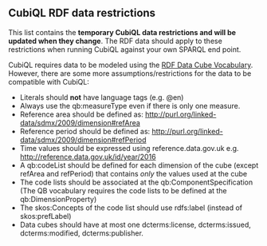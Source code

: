 ## CubiQL RDF data restrictions 

This list contains the **temporary CubiQL data restrictions and will be updated when they change**. The RDF data should apply to these restrictions when running CubiQL against your own SPARQL end point.

CubiQL requires data to be modeled using the [RDF Data Cube Vocabulary](https://www.w3.org/TR/vocab-data-cube/). However, there are some more assumptions/restrictions for the data to be compatible with CubiQL:

- Literals should **not** have language tags (e.g. @en)
- Always use the qb:measureType even if there is only one measure.
- Reference area should be defined as: http://purl.org/linked-data/sdmx/2009/dimension#refArea
- Reference period should be defined as: http://purl.org/linked-data/sdmx/2009/dimension#refPeriod
- Time values should be expressed using reference.data.gov.uk e.g. http://reference.data.gov.uk/id/year/2016
- A qb:codeList should be defined for each dimension of the cube (except refArea and refPeriod) that contains *only* the values used at the cube 
- The code lists should be associated at the qb:ComponentSpecification (The QB vocabulary requires the code lists to be defined at the qb:DimensionProperty)
- The skos:Concepts of the code list should use rdfs:label (instead of skos:prefLabel)
- Data cubes should have at most one dcterms:license, dcterms:issued, dcterms:modified,  dcterms:publisher.

 
